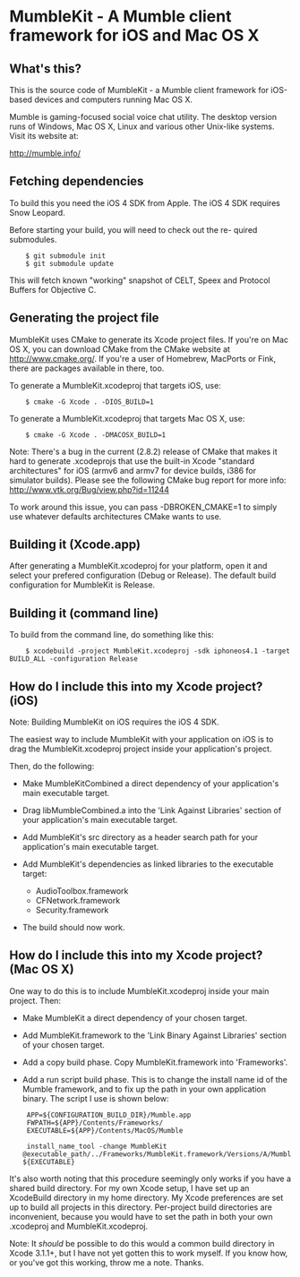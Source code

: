 MumbleKit - A Mumble client framework for iOS and Mac OS X
==========================================================

What's this?
------------

This is the source code of MumbleKit - a Mumble client framework
for iOS-based devices and computers running Mac OS X.

Mumble is gaming-focused social voice chat utility. The desktop
version runs of Windows, Mac OS X, Linux and various other Unix-like
systems. Visit its website at:

 <http://mumble.info/>

Fetching dependencies
---------------------

To build this you need the iOS 4 SDK from Apple. The iOS 4 SDK
requires Snow Leopard.

Before starting your build, you will need to check out the re-
quired submodules.

        $ git submodule init
        $ git submodule update

This will fetch known "working" snapshot of CELT, Speex and
Protocol Buffers for Objective C.

Generating the project file
---------------------------

MumbleKit uses CMake to generate its Xcode project files. If
you're on Mac OS X, you can download CMake from the CMake
website at http://www.cmake.org/. If you're a user of Homebrew,
MacPorts or Fink, there are packages available in there, too.

To generate a MumbleKit.xcodeproj that targets iOS, use:

        $ cmake -G Xcode . -DIOS_BUILD=1

To generate a MumbleKit.xcodeproj that targets Mac OS X, use:

        $ cmake -G Xcode . -DMACOSX_BUILD=1

Note: There's a bug in the current (2.8.2) release of CMake that
makes it hard to generate .xcodeprojs that use the built-in
Xcode "standard architectures" for iOS (armv6 and armv7 for device
builds, i386 for simulator builds). Please see the following CMake
bug report for more info: http://www.vtk.org/Bug/view.php?id=11244

To work around this issue, you can pass -DBROKEN_CMAKE=1 to simply
use whatever defaults architectures CMake wants to use.

Building it (Xcode.app)
-----------------------

After generating a MumbleKit.xcodeproj for your platform, open it
and select your prefered configuration (Debug or Release). The default
build configuration for MumbleKit is Release.

Building it (command line)
--------------------------

To build from the command line, do something like this:

        $ xcodebuild -project MumbleKit.xcodeproj -sdk iphoneos4.1 -target BUILD_ALL -configuration Release

How do I include this into my Xcode project? (iOS)
--------------------------------------------------

Note: Building MumbleKit on iOS requires the iOS 4 SDK.

The easiest way to include MumbleKit with your application on iOS
is to drag the MumbleKit.xcodeproj project inside your application's project.

Then, do the following:

 * Make MumbleKitCombined a direct dependency of your application's main
   executable target.

 * Drag libMumbleCombined.a into the 'Link Against Libraries' section of your
   application's main executable target.

 * Add MumbleKit's src directory as a header search path for your application's
   main executable target.

 * Add MumbleKit's dependencies as linked libraries to the executable target:
     - AudioToolbox.framework
     - CFNetwork.framework
     - Security.framework

 * The build should now work.

How do I include this into my Xcode project? (Mac OS X)
-------------------------------------------------------

One way to do this is to include MumbleKit.xcodeproj inside your main project. Then:

 * Make MumbleKit a direct dependency of your chosen target.

 * Add MumbleKit.framework to the 'Link Binary Against Libraries' section of your chosen target.

 * Add a copy build phase. Copy MumbleKit.framework into 'Frameworks'.

 * Add a run script build phase. This is to change the install name id of the Mumble framework, and
   to fix up the path in your own application binary. The script I use is shown below:

        APP=${CONFIGURATION_BUILD_DIR}/Mumble.app
        FWPATH=${APP}/Contents/Frameworks/
        EXECUTABLE=${APP}/Contents/MacOS/Mumble
        
        install_name_tool -change MumbleKit @executable_path/../Frameworks/MumbleKit.framework/Versions/A/MumbleKit ${EXECUTABLE}

 It's also worth noting that this procedure seemingly only works if you have a shared build directory. For my
 own Xcode setup, I have set up an XcodeBuild directory in my home directory. My Xcode preferences are set up to
 build all projects in this directory. Per-project build directories are inconvenient, because you would have to
 set the path in both your own .xcodeproj and MumbleKit.xcodeproj.

 Note: It *should* be possible to do this would a common build directory in Xcode 3.1.1+, but I have not yet gotten this
 to work myself. If you know how, or you've got this working, throw me a note. Thanks.

